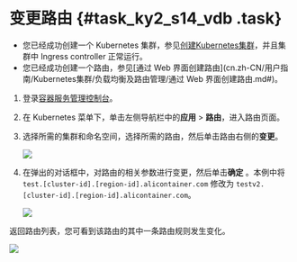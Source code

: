 # 变更路由 {#task_ky2_s14_vdb .task}

-   您已经成功创建一个 Kubernetes 集群，参见[创建Kubernetes集群](cn.zh-CN/用户指南/Kubernetes集群/集群管理/创建Kubernetes集群.md#)，并且集群中 Ingress controller 正常运行。
-   您已经成功创建一个路由，参见[通过 Web 界面创建路由](cn.zh-CN/用户指南/Kubernetes集群/负载均衡及路由管理/通过 Web 界面创建路由.md#)。

1.  登录[容器服务管理控制台](https://cs.console.aliyun.com)。 
2.  在 Kubernetes 菜单下，单击左侧导航栏中的**应用** \> **路由**，进入路由页面。 
3.  选择所需的集群和命名空间，选择所需的路由，然后单击路由右侧的**变更**。 

    ![](http://static-aliyun-doc.oss-cn-hangzhou.aliyuncs.com/assets/img/16684/155729872910799_zh-CN.png)

4.  在弹出的对话框中，对路由的相关参数进行变更，然后单击**确定** 。本例中将 `test.[cluster-id].[region-id].alicontainer.com` 修改为 `testv2.[cluster-id].[region-id].alicontainer.com`。 

    ![](http://static-aliyun-doc.oss-cn-hangzhou.aliyuncs.com/assets/img/16684/155729872910800_zh-CN.png)


返回路由列表，您可看到该路由的其中一条路由规则发生变化。

![](http://static-aliyun-doc.oss-cn-hangzhou.aliyuncs.com/assets/img/16684/155729872910801_zh-CN.png)

